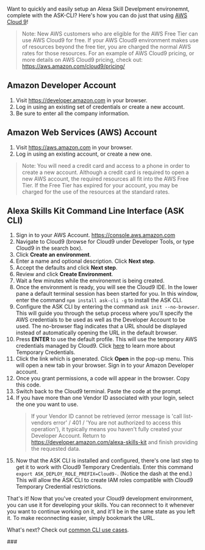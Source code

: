 Want to quickly and easily setup an Alexa Skill Develpment environemnt, complete with the ASK-CLI?  Here's how you can do just that using [AWS Cloud 9](https://aws.amazon.com/cloud9/)!

> Note: New AWS customers who are eligible for the AWS Free Tier can use AWS Cloud9 for free. If your AWS Cloud9 environment makes use of resources beyond the free tier, you are charged the normal AWS rates for those resources.  For an example of AWS Cloud9 pricing, or more details on AWS Cloud9 pricing, check out: https://aws.amazon.com/cloud9/pricing/

## Amazon Developer Account

1. Visit https://developer.amazon.com in your browser.
1. Log in using an existing set of credentials or create a new account.
1. Be sure to enter all the company information.

## Amazon Web Services (AWS) Account

1. Visit https://aws.amazon.com in your browser.
1. Log in using an existing account, or create a new one.
> Note: You will need a credit card and access to a phone in order to create a new account.  Although a credit card is required to open a new AWS account, the required resources all fit into the AWS Free Tier.  If the Free Tier has expired for your account, you may be charged for the use of the resources at the standard rates.

## Alexa Skills Kit Command Line Interface (ASK CLI)

1. Sign in to your AWS Account.  https://console.aws.amazon.com
1. Navigate to Cloud9 (browse for Cloud9 under Developer Tools, or type Cloud9 in the search box).
1. Click **Create an environment**.
1. Enter a name and optional description.  Click **Next step**.
1. Accept the defaults and click **Next step**.
1. Review and click **Create Environment**.
1. Wait a few minutes while the environemnt is being created.
1. Once the environment is ready, you will see the Cloud9 IDE.  In the lower pane a default terminal session has been started for you.  In this window, enter the command `npm install ask-cli -g` to install the ASK CLI.
1. Configure the ASK CLI by entering the command `ask init --no-browser`.  This will guide you through the setup process where you'll specify the AWS credentials to be used as well as the Developer Account to be used.  The no-browser flag indicates that a URL should be displayed instead of automatically opening the URL in the default browser.
1. Press **ENTER** to use the default profile.  This will use the temporary AWS credentials managed by Cloud9.  Click [here](https://docs.aws.amazon.com/cloud9/latest/user-guide/auth-and-access-control.html#auth-and-access-control-temporary-managed-credentials) to learn more about Temporary Credentials.
1. Click the link which is generated.  Click **Open** in the pop-up menu.  This will open a new tab in your browser.  Sign in to your Amazon Developer account.
1. Once you grant permissions, a code will appear in the browser. Copy this code.
1. Switch back to the Cloud9 terminal.  Paste the code at the prompt.
1. If you have more than one Vendor ID associated with your login, select the one you want to use.
   > If your Vendor ID cannot be retrieved (error message is 'call list-vendors error' / 401 / 'You are not authorized to access this operation'), it typically means you haven't fully created your Developer Account.  Return to https://developer.amazon.com/alexa-skills-kit and finish providing the requested data.
1. Now that the ASK CLI is installed and configured, there's one last step to get it to work with Cloud9 Temporary Credentials.  Enter this command `export ASK_DEPLOY_ROLE_PREFIX=Cloud9-`.  (Notice the dash at the end.)  This will allow the ASK CLI to create IAM roles compatible with Cloud9 Temporary Credential restrictions.

That's it!  Now that you've created your Cloud9 development environment, you can use it for developing your skills.  You can reconnect to it whenever you want to continue working on it, and it'll be in the same state as you left it.  To make reconnecting easier, simply bookmark the URL.

What's next?  Check out [common CLI use cases](./common-cli-use-cases.md).

\###